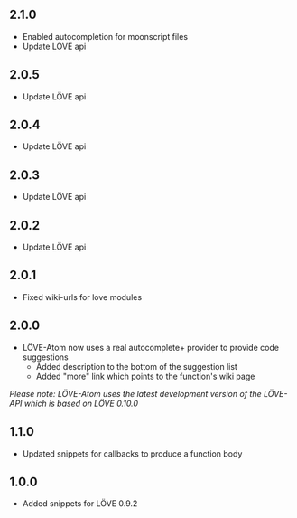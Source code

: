## 2.1.0
- Enabled autocompletion for moonscript files
- Update LÖVE api

## 2.0.5
- Update LÖVE api

## 2.0.4
- Update LÖVE api

## 2.0.3
- Update LÖVE api

## 2.0.2
- Update LÖVE api

## 2.0.1
- Fixed wiki-urls for love modules

## 2.0.0
- LÖVE-Atom now uses a real autocomplete+ provider to provide code suggestions
	- Added description to the bottom of the suggestion list
	- Added "more" link which points to the function's wiki page

_Please note: LÖVE-Atom uses the latest development version of the LÖVE-API which is based on LÖVE 0.10.0_

## 1.1.0

- Updated snippets for callbacks to produce a function body

## 1.0.0

- Added snippets for LÖVE 0.9.2
